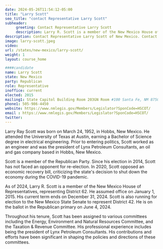 ```yaml
---
date: 2024-05-26T11:54:12-05:00
title: "Larry Scott"
seo_title: "contact Representative Larry Scott"
subheader:
     greeting: Contact Representative Larry Scott
     description: Larry R. Scott is a member of the New Mexico House of Representatives, representing District 62. He assumed office on January 1, 2015. His current term ends on December 31, 2024.
description: Contact Representative Larry Scott of New Mexico. Contact information for Larry Scott includes email address, phone number, and mailing address.
image: larry-scott.jpeg
video:
url: /states/new-mexico/larry-scott/
weight: 1
layout: course_home

####candidate
name: Larry Scott
state: New Mexico
party: Republican
role: Representative
inoffice: current
elected: 2015
mailing1: State Capitol Building Room 203GN Room #100 Santa Fe, NM 87501
phone1: 505-986-4450
website: https://www.nmlegis.gov/Members/Legislator?SponCode=HSCOT/
email : https://www.nmlegis.gov/Members/Legislator?SponCode=HSCOT/
twitter: 
---
```

Larry Ray Scott was born on March 24, 1952, in Hobbs, New Mexico. He attended the University of Texas at Austin, earning a Bachelor of Science degree in electrical engineering. Prior to entering politics, Scott worked as an engineer and was the president of Lynx Petroleum Consultants, an oil and gas company based in Hobbs, New Mexico.

Scott is a member of the Republican Party. Since his election in 2014, Scott has not faced an opponent for re-election. In 2020, Scott opposed an economic recovery bill, criticizing the state's decision to shut down the economy during the COVID-19 pandemic.

As of 2024, Larry R. Scott is a member of the New Mexico House of Representatives, representing District 62. He assumed office on January 1, 2015. His current term ends on December 31, 2024. Scott is also running for election to the New Mexico State Senate to represent District 42. He is on the ballot in the Republican primary on June 4, 2024.

Throughout his tenure, Scott has been assigned to various committees including the Energy, Environment and Natural Resources Committee, and the Taxation & Revenue Committee. His professional experience includes being the president of Lynx Petroleum Consultants. His contributions and efforts have been significant in shaping the policies and directions of these committees.
